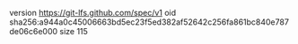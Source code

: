 version https://git-lfs.github.com/spec/v1
oid sha256:a944a0c45006663bd5ec23f5ed382af52642c256fa861bc840e787de06c6e000
size 115
